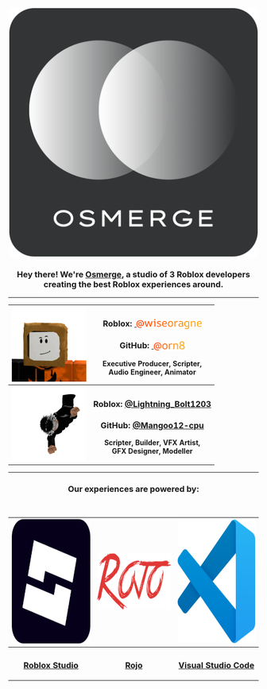 <div align="center">
<a href="https://www.roblox.com/groups/16254996/Osmerge"><img src="osmsname.png" width="500" height="500" title="Osmerge Logo" alt="Osmerge Logo"></a>

<h3>Hey there! We're <a href="https://www.roblox.com/groups/16254996/Osmerge">Osmerge</a>, a studio of 3 Roblox developers creating the best Roblox experiences around.</h3>
</div>

---

<div align="center">
<table>
<tr>
<th><a href="https://www.roblox.com/users/1794666003/profile"><img src="wiseoragne.png" width="150" height="150" title="@wiseoragne's Roblox Avatar" alt="@wiseoragne's Roblox Avatar"></a></th>
<th><h3>Roblox: <a href="https://www.roblox.com/users/1794666003/profile">&nbsp;<img align="center" src="wiseoragnegradient.png" width="131.23" height="20" alt="@wiseoragne"></a></h3><h3>GitHub: <a href="https://github.com/orn8">&nbsp;<img align="center" src="orn8gradient.png" width="62.82" height="20" alt="@orn8"></a></h3><p>Executive Producer, Scripter,<br>Audio Engineer, Animator</p></th>
<tr>
<tr>
<th><a href="https://www.roblox.com/users/2681269413/profile"><img src="Lightning_Bolt1203.png" width="150" height="150" title="@Lightning_Bolt1203's Roblox Avatar" alt="@Lightning_Bolt1203's Roblox Avatar"></a></th>
<th><h3>Roblox: <a href="https://www.roblox.com/users/2681269413/profile">@Lightning_Bolt1203</a></h3><h3>GitHub: <a href="https://github.com/Mangoo12-cpu">@Mangoo12-cpu</a></h3><p>Scripter, Builder, VFX Artist,<br>GFX Designer, Modeller</p></th>
<tr>
</table>
</div>

---

<div align="center">
<h3>Our experiences are powered by:</h3><br>

<table>
<tr>
<th><a href="https://create.roblox.com"><img src="studio.png" width="250" height="250" title="Roblox Studio Logo" alt="Roblox Studio Logo"></a></th>
<th><a href="https://rojo.space"><img src="rojo.png" width="250" height="112.79296875" title="Rojo Logo" alt="Rojo Logo"></a></th>
<th><a href="https://code.visualstudio.com"><img src="vscode.png" width="250" height="250" title="Visual Studio Code Logo" alt="Visual Studio Code Logo"></a></th>
</tr>
<tr>
<th><h3><a href="https://create.roblox.com">Roblox Studio</a></h3></th>
<th><h3><a href="https://rojo.space">Rojo</a></h3></th>
<th><h3><a href="https://code.visualstudio.com">Visual Studio Code</a></h3></th>
</tr>
</table>
</div>
